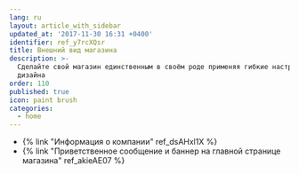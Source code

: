 ```yaml
---
lang: ru
layout: article_with_sidebar
updated_at: '2017-11-30 16:31 +0400'
identifier: ref_y7rcXQsr
title: Внешний вид магазина
description: >-
  Сделайте свой магазин единственным в своём роде применяя гибкие настройки
  дизайна
order: 110
published: true
icon: paint brush
categories:
  - home
---
```

*   {% link "Информация о компании" ref_dsAHxl1X %}
*   {% link "Приветственное сообщение и баннер на главной странице магазина" ref_akieAE07 %}
